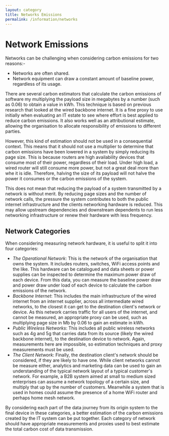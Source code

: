 ```yaml
---
layout: category
title: Networks Emissions
permalink: /information/networks
---
```

# Network Emissions
Networks can be challenging when considering carbon emissions for two reasons:-
- Networks are often shared.
- Network equipment can draw a constant amount of baseline power, regardless of its usage.

There are several carbon estimators that calculate the carbon emissions of software my multiplying the payload size in megabytes by a number (such as 0.06) to obtain a value in kWh. This technique is based on previous research that looked at the wired backbone internet. It is a fine proxy to use initially when evaluating an IT estate to see where effort is best applied to reduce carbon emissions. It also works well as an attributional estimate, allowing the organisation to allocate responsibility of emissions to different parties.

However, this kind of estimation should not be used in a consequential context. This means that it should not use a multiplier to determine that carbon emissions have been lowered in a system by simply reducing its page size. This is because routers are high availability devices that consume most of their power, regardless of their load. Under high load, a wired router will still consume more power, but not a great deal more than whe it is idle. Therefore, halving the size of its payload will not halve the power it consumes or the carbon emissions of the system.

This does not mean that reducing the payload of a system transmitted by a network is without merit. By reducing page sizes and the number of network calls, the pressure the system contributes to both the public internet infrastructure and the clients networking hardware is reduced. This may allow upstream dependencies and downstream dependents to run less networking infrastructure or renew their hardware with less frequency.

## Network Categories
When considering measuring network hardware, it is useful to split it into four categories:
- _The Operational Network_: This is the network of the organisation that owns the system. It includes routers, switches, WiFi access points and the like. This hardware can be catalogued and data sheets or power supplies can be inspected to determine the maximum power draw of each device. From this data, you can measure the baseline power draw and power draw under load of each device to calculate the carbon emissions of the network.
- _Backbone Internet_: This includes the main infrastructure of the wired internet from an internet supplier, across all intermediate wired networks, to the closest it can get to the destination client's network or device. As this network carries traffic for all users of the internet, and cannot be measured,  an appropriate proxy can be used, such as multiplying page size in Mb by 0.06 to gain an estimate in kWh.
- _Public Wireless Networks_: This includes all public wireless networks such as 4g and 5g that carries data from its source (likely the wired backbone internet), to the destination device to network. Again, measurements here are impossible, so estimation techniques and proxy measurements must be used.
- _The Client Network_: Finally, the destination client's network should be considered, if they are likely to have one. While client networks cannot be measure either, analytics and marketing data can be used to gain an understanding of the typical network layout of a typical customer's network. For example, a B2B system aimed at small to medium sized enterprises can assume a network topology of a certain size, and multiply that up by the number of customers. Meanwhile a system that is used in homes could assume the presence of a home WiFi router and perhaps home mesh network.

By considering each part of the data journey from its origin system to the final device in these categories, a better estimation of the carbon emissions created by the IT system can be put together. Each category of network should have appropriate measurements and proxies used to best estimate the total carbon cost of data transmission.